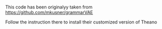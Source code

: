 #####
This code has been originalyy taken from https://github.com/mkusner/grammarVAE

Follow the instruction there to install their customized version of Theano

